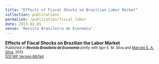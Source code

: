 ```yaml
---
title: "Effects of Fiscal Shocks on Brazilian Labor Market"
collection: publications
permalink: /publication/fiscal_labor
date: 2013-02-01
venue: 'Revista Brasileira de Economia'
---
```

**Effects of Fiscal Shocks on Brazilian the Labor Market** <br/>
<span style="font-size:0.8em">Published in **_Revista Brasileira de Economia_** jointly with Igor E. M. Silva and [Marcelo E. A. Silva](https://sites.google.com/site/marceloeasilva/), 2013 </span>  
<a href="https://doi.org/10.1590/S0034-71402013000200002" target="_blank" class="btn--research" style="font-size:0.8em">DOI <i class="fas fa-fw fa-link zoom" aria-hidden="true"></i></a>
<a href="https://www.anpec.org.br/encontro/2011/inscricao/arquivos/000-ede137cf4e6b2040116d9a4d333e845f.pdf" target="_blank" class="btn--research" style="font-size:0.8em">WP Version <i class="fas fa-fw fa-file-pdf zoom" aria-hidden="true"></i></a>
<a href="/files/fiscallabor_cite.txt" target="_blank" class="btn--research" style="font-size:0.8em">BibTeX <i class="fas fa-file-alt zoom" aria-hidden="true"></i></a>